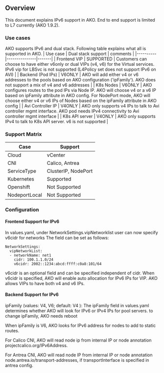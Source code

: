## Overview
This document explains IPv6 support in AKO. End to end support is limited to L7 currently (AKO 1.9.2).

### Use cases
AKO supports IPv6 and dual stack. Following table explains what all is supported in AKO.
| Use case   |      Dual stack support      |  comments |
|----------|---------------|-------|
| Frontend VIP |  SUPPORTED | Customers can choose to have either v6only or dual VIPs (v4, v6) for the Virtual services. IPv6 vip for LBSvc is not supported (L4Policy set does not support IPv6 on AVI) |
| Backend (Pod IPs) |    V6ONLY   |   AKO will add either v4 or v6 addresses to the pools based on AKO configuration ('ipFamily'). AKO does not support a mix of v4 and v6 addresses |
| K8s Nodes | V6ONLY |    AKO configures routes to the pod IPs via Node IP. AKO will choose v4 or a v6 IP based on ipFamily attribute in AKO config. For NodePort mode, AKO will choose either v4 or v6 IPs of Nodes based on the ipFamily attribute in AKO config |
| Avi Controller IP | V4ONLY | AKO only supports v4 IPs to talk to Avi controller mgmt interface. AKO pod needs IPv4 connectivity to Avi controller mgmt interface |
| K8s API server | V4ONLY | AKO only supports IPv4 to talk to K8s API server. v6 is not supported |

### Support Matrix
| Case   |      Support      |
|----------|---------------|
| Cloud   |      vCenter      |
| CNI   |      Calico, Antrea      |
| ServiceType   |      ClusterIP, NodePort      |
| Kubernetes   |      Supported      |
| Openshift   |      Not Supported      |
| NodeportLocal   |      Not Supported      |

### Configuration
#### Frontend Support for IPv6
In values.yaml, under NetworkSettings.vipNetworklist user can now specify v6cidr for networks
The field can be set as follows:

    NetworkSettings:
      vipNetworkList:
      - networkName: net1
        cidr: 100.1.1.0/24
        v6cidr: 2002::1234:abcd:ffff:c0a8:101/64

v6cidr is an optional field and can be specified independent of cidr. When v6cidr is specified, AKO will enable auto allocation for IPv6 IPs for VIP. AKO allows VIPs to have both v4 and v6 IPs.

#### Backend Support for IPv6
ipFamily (values: V4, V6; default: V4 ): The ipFamily field in values.yaml determines whether AKO will look for IPv6 or IPv4 IPs for pool servers. to change ipFamily, AKO needs reboot

When ipFamily is V6, AKO looks for IPv6 address for nodes to add to static routes. 

For Calico CNI, AKO will read node ip from internal IP or node annotation projectcalico.org/IPv6Address.

For Antrea CNI, AKO will read node IP from internal IP or node annotation node.antrea.io/transport-addresses, if transportInterface is specified in antrea config.

